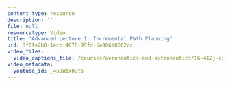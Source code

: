 ```yaml
---
content_type: resource
description: ''
file: null
resourcetype: Video
title: 'Advanced Lecture 1: Incremental Path Planning'
uid: 3f0fe2b0-1ecb-4078-95fd-5a906b8602cc
video_files:
  video_captions_file: /courses/aeronautics-and-astronautics/16-412j-cognitive-robotics-spring-2016/videos-for-advanced-lectures/advanced-lecture-1/4u9W1xOuts.vtt
video_metadata:
  youtube_id: _4u9W1xOuts
---
```

